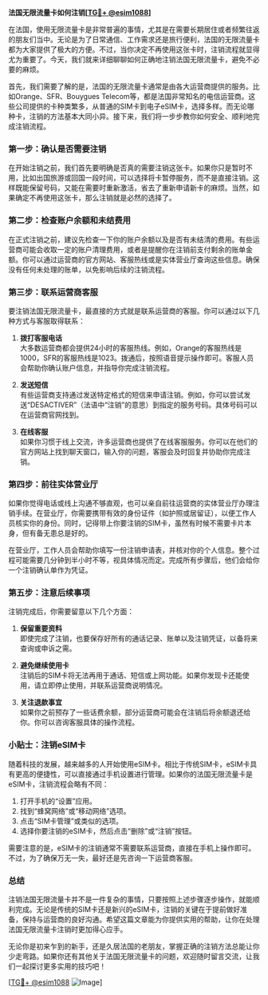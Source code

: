 **法国无限流量卡如何注销[[TG💪+ @esim1088](https://t.me/s/esim1088)]**

在法国，使用无限流量卡是非常普遍的事情，尤其是在需要长期居住或者频繁往返的朋友们当中。无论是为了日常通信、工作需求还是旅行便利，法国的无限流量卡都为大家提供了极大的方便。不过，当你决定不再使用这张卡时，注销流程就显得尤为重要了。今天，我们就来详细聊聊如何正确地注销法国无限流量卡，避免不必要的麻烦。

首先，我们需要了解的是，法国的无限流量卡通常是由各大运营商提供的服务。比如Orange、SFR、Bouygues Telecom等，都是法国非常知名的电信运营商。这些公司提供的卡种类繁多，从普通的SIM卡到电子eSIM卡，选择多样。而无论哪种卡，注销的方法基本大同小异。接下来，我们将一步步教你如何安全、顺利地完成注销流程。

### 第一步：确认是否需要注销

在开始注销之前，我们首先要明确是否真的需要注销这张卡。如果你只是暂时不用，比如出国旅游或回国一段时间，可以选择将卡暂停服务，而不是直接注销。这样既能保留号码，又能在需要时重新激活，省去了重新申请新卡的麻烦。当然，如果确定不再使用这张卡，那么注销就是必然的选择了。

### 第二步：检查账户余额和未结费用

在正式注销之前，建议先检查一下你的账户余额以及是否有未结清的费用。有些运营商可能会收取一定的账户清理费用，或者是提醒你在注销前支付剩余的账单金额。你可以通过运营商的官方网站、客服热线或是实体营业厅查询这些信息。确保没有任何未处理的账单，以免影响后续的注销流程。

### 第三步：联系运营商客服

要注销法国无限流量卡，最直接的方式就是联系运营商的客服。你可以通过以下几种方式与客服取得联系：

1. **拨打客服电话**  
   大多数运营商都会提供24小时的客服热线。例如，Orange的客服热线是1000，SFR的客服热线是1023。拨通后，按照语音提示操作即可。客服人员会帮助你确认账户信息，并指导你完成注销流程。

2. **发送短信**  
   有些运营商支持通过发送特定格式的短信来申请注销。例如，你可以尝试发送“DESACTIVER”（法语中“注销”的意思）到指定的服务号码。具体号码可以在运营商官网找到。

3. **在线客服**  
   如果你习惯于线上交流，许多运营商也提供了在线客服服务。你可以在他们的官方网站上找到聊天窗口，输入你的问题，客服会及时回复并协助你完成注销。

### 第四步：前往实体营业厅

如果你觉得电话或线上沟通不够直观，也可以亲自前往运营商的实体营业厅办理注销手续。在营业厅，你需要携带有效的身份证件（如护照或居留证），以便工作人员核实你的身份。同时，记得带上你要注销的SIM卡，虽然有时候不需要卡片本身，但有备无患总是好的。

在营业厅，工作人员会帮助你填写一份注销申请表，并核对你的个人信息。整个过程可能需要几分钟到半小时不等，视具体情况而定。完成所有步骤后，他们会给你一个注销确认单作为凭证。

### 第五步：注意后续事项

注销完成后，你需要留意以下几个方面：

1. **保留重要资料**  
   即使完成了注销，也要保存好所有的通话记录、账单以及注销凭证，以备将来查询或申诉之需。

2. **避免继续使用卡**  
   注销后的SIM卡将无法再用于通话、短信或上网功能。如果你发现卡还能使用，请立即停止使用，并联系运营商说明情况。

3. **关注退款事宜**  
   如果你之前预存了一些话费余额，部分运营商可能会在注销后将余额退还给你。你可以咨询客服具体的操作流程。

### 小贴士：注销eSIM卡

随着科技的发展，越来越多的人开始使用eSIM卡。相比于传统SIM卡，eSIM卡具有更高的便捷性，可以直接通过手机设置进行管理。如果你的法国无限流量卡是eSIM卡，注销流程会略有不同：

1. 打开手机的“设置”应用。
2. 找到“蜂窝网络”或“移动网络”选项。
3. 点击“SIM卡管理”或类似的选项。
4. 选择你要注销的eSIM卡，然后点击“删除”或“注销”按钮。

需要注意的是，eSIM卡的注销通常不需要联系运营商，直接在手机上操作即可。不过，为了确保万无一失，最好还是先咨询一下运营商客服。

### 总结

注销法国无限流量卡并不是一件复杂的事情，只要按照上述步骤逐步操作，就能顺利完成。无论是传统的SIM卡还是新兴的eSIM卡，注销的关键在于提前做好准备，保持与运营商的良好沟通。希望这篇文章能为你提供实用的帮助，让你在处理法国无限流量卡注销时更加得心应手。

无论你是初来乍到的新手，还是久居法国的老朋友，掌握正确的注销方法总能让你少走弯路。如果你还有其他关于法国无限流量卡的问题，欢迎随时留言交流，让我们一起探讨更多实用的技巧吧！

[[TG💪+ @esim1088](https://t.me/s/esim1088) ![Image](https://i.postimg.cc/4NQfJmqS/Snipaste-2025-05-13-00-14-12.png)]